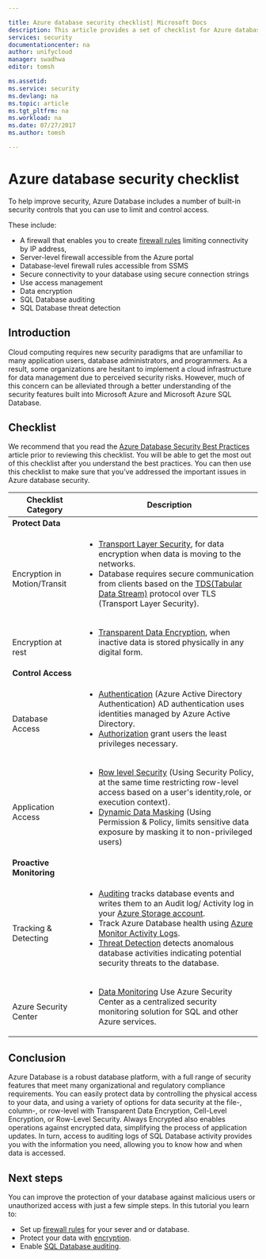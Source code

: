 ```yaml
---

title: Azure database security checklist| Microsoft Docs
description: This article provides a set of checklist for Azure database security.
services: security
documentationcenter: na
author: unifycloud
manager: swadhwa
editor: tomsh

ms.assetid: 
ms.service: security
ms.devlang: na
ms.topic: article
ms.tgt_pltfrm: na
ms.workload: na
ms.date: 07/27/2017
ms.author: tomsh

---
```


# Azure database security checklist

To help improve security, Azure Database includes a number of built-in security controls that you can use to limit and control access.

These include:

-	A firewall that enables you to create [firewall rules](https://docs.microsoft.com/en-us/azure/sql-database/sql-database-firewall-configure) limiting connectivity by IP address,
-	Server-level firewall accessible from the Azure portal
-	Database-level firewall rules accessible from SSMS
-	Secure connectivity to your database using secure connection strings
-	Use access management
-	Data encryption
-	SQL Database auditing
-	SQL Database threat detection

## Introduction
Cloud computing requires new security paradigms that are unfamiliar to many application users, database administrators, and programmers. As a result, some organizations are hesitant to implement a cloud infrastructure for data management due to perceived security risks. However, much of this concern can be alleviated through a better understanding of the security features built into Microsoft Azure and Microsoft Azure SQL Database.

## Checklist
We recommend that you read the [Azure Database Security Best Practices](https://docs.microsoft.com/en-us/azure/security/azure-database-security-best-practices)  article prior to reviewing this checklist. You will be able to get the most out of this checklist after you understand the best practices. You can then use this checklist to make sure that you’ve addressed the important issues in Azure database security.


|Checklist Category| Description|
| ------------ | -------- |
|**Protect Data**||
| <br> Encryption in Motion/Transit| <ul><li>[Transport Layer Security](https://docs.microsoft.com/en-us/windows-server/security/tls/transport-layer-security-protocol), for data encryption when data is moving to the networks.</li><li>Database requires secure communication from clients based on the [TDS(Tabular Data Stream)](https://msdn.microsoft.com/en-in/library/dd357628.aspx) protocol over TLS (Transport Layer Security).</li></ul> |
|<br>Encryption at rest| <ul><li>[Transparent Data Encryption](http://go.microsoft.com/fwlink/?LinkId=526242), when inactive data is stored physically in any digital form.</li></ul>|
|**Control Access**||  
|<br> Database Access | <ul><li>[Authentication](https://docs.microsoft.com/en-us/azure/sql-database/sql-database-control-access) (Azure Active Directory Authentication) AD authentication uses identities managed by Azure Active Directory.</li><li>[Authorization](https://docs.microsoft.com/en-us/azure/sql-database/sql-database-control-access) grant users the least privileges necessary.</li></ul> |
|<br>Application Access| <ul><li>[Row level Security](https://msdn.microsoft.com/library/dn765131) (Using Security Policy, at the same time restricting row-level access  based on a user's identity,role, or execution context).</li><li>[Dynamic Data Masking](https://docs.microsoft.com/en-us/azure/sql-database/sql-database-dynamic-data-masking-get-started) (Using Permission & Policy, limits sensitive data exposure by masking it to non-privileged users)</li></ul>|
|**Proactive Monitoring**||  
| <br>Tracking & Detecting| <ul><li>[Auditing](https://docs.microsoft.com/en-us/azure/sql-database/sql-database-auditing) tracks database events and writes them to an Audit log/ Activity log in your [Azure Storage account](https://docs.microsoft.com/en-us/azure/storage/storage-create-storage-account).</li><li>Track Azure Database health using [Azure Monitor Activity Logs](https://docs.microsoft.com/en-us/azure/monitoring-and-diagnostics/monitoring-overview-activity-logs).</li><li>[Threat Detection](https://docs.microsoft.com/en-us/azure/sql-database/sql-database-threat-detection) detects anomalous database activities indicating potential security threats to the database. </li></ul> |
|<br>Azure Security Center| <ul><li>[Data Monitoring](https://docs.microsoft.com/en-us/azure/security-center/security-center-enable-auditing-on-sql-databases) Use Azure Security Center as a centralized security monitoring solution for SQL and other Azure services.</li></ul>|		

## Conclusion
Azure Database is a robust database platform, with a full range of security features that meet many organizational and regulatory compliance requirements. You can easily protect data by controlling the physical access to your data, and using a variety of options for data security at the file-, column-, or row-level with Transparent Data Encryption, Cell-Level Encryption, or Row-Level Security. Always Encrypted also enables operations against encrypted data, simplifying the process of application updates. In turn, access to auditing logs of SQL Database activity provides you with the information you need, allowing you to know how and when data is accessed.

## Next steps
You can improve the protection of your database against malicious users or unauthorized access with just a few simple steps. In this tutorial you learn to:

- Set up [firewall rules](https://docs.microsoft.com/en-us/azure/sql-database/sql-database-firewall-configure) for your sever and or database.
- Protect your data with [encryption](https://docs.microsoft.com/en-us/sql/relational-databases/security/encryption/sql-server-encryption).
- Enable [SQL Database auditing](https://docs.microsoft.com/en-us/azure/sql-database/sql-database-auditing).

